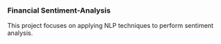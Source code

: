 ### Financial Sentiment-Analysis

This project focuses on applying NLP techniques to perform sentiment analysis. 


